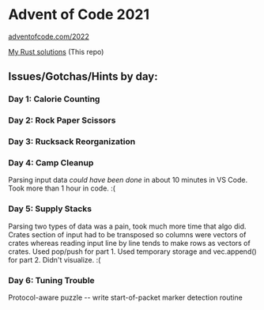 # Advent of Code 2021
[adventofcode.com/2022](https://adventofcode.com/2022)

[My Rust solutions](https://github.com/dantho/aoc2022) (This repo)

## Issues/Gotchas/Hints by day:

### Day 1: Calorie Counting

### Day 2: Rock Paper Scissors

### Day 3: Rucksack Reorganization

### Day 4: Camp Cleanup

Parsing input data _could have been done_ in about 10 minutes in VS Code.  Took more than 1 hour in code.  :(

### Day 5: Supply Stacks

Parsing two types of data was a pain, took much more time that algo did.  Crates section of input had to be transposed so columns were vectors of crates whereas reading input line by line tends to make rows as vectors of crates.  Used pop/push for part 1. Used temporary storage and vec.append() for part 2.  Didn't visualize.  :(

### Day 6: Tuning Trouble

Protocol-aware puzzle -- write start-of-packet marker detection routine

